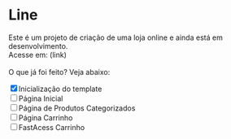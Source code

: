 <h1>Line</h1>
    <P>Este é um projeto de criação de uma loja online e ainda está em desenvolvimento.<br>Acesse em: (link)<br><br>O que já foi feito? Veja abaixo:</P>
    <ul style="list-style: none; padding: 0;">
        <li><input type="checkbox" name="name" id="name" checked>Inicialização do template</li> 
        <li><input type="checkbox" name="name" id="name">Página Inicial</li> 
        <li><input type="checkbox" name="name" id="name">Página de Produtos Categorizados</li> 
        <li><input type="checkbox" name="name" id="name">Página Carrinho</li> 
        <li><input type="checkbox" name="name" id="name">FastAcess Carrinho</li> 
    </ul>